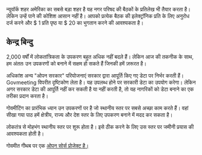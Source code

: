 
<p> न्यूयॉर्क शहर अमेरिका का सबसे बड़ा शहर है यह नगर परिषद की बैठकों के प्रतिलेख भी तैयार करता है। लेकिन उन्हें पाने की कोशिश आसान नहीं है। आपको प्रत्येक बैठक की इलेक्ट्रॉनिक प्रति के लिए अनुरोध दर्ज करने और $ 1 प्रति पृष्ठ या $ 20 का भुगतान करने की आवश्यकता है। </p>
<h2> केन्द्र बिन्दु </h2>
<p> 2,000 वर्षों में लोकतांत्रिकता के उपकरण बहुत अधिक नहीं बदले हैं। लेकिन आज की तकनीक के साथ, हम अंततः उन उपकरणों को बनाने में सक्षम हो सकते हैं जिनकी हमें ज़रूरत है। </p>

<p> अधिकांश अन्य "ओपन सरकार" परियोजनाएं सरकार द्वारा आपूर्ति किए गए डेटा पर निर्भर करती हैं। Govmeeting विपरीत दृष्टिकोण लेता है। यह उपलब्ध होने पर सरकारी डेटा का उपयोग करेगा। लेकिन अगर सरकार डेटा की आपूर्ति नहीं कर सकती है या नहीं करती है, तो यह नागरिकों को डेटा बनाने का एक तरीका प्रदान करता है। </p>

<p> गोवमीटिंग का प्रारंभिक ध्यान उन उपकरणों पर है जो स्थानीय स्तर पर सबसे अच्छा काम करते हैं। वहां सीखा गया पाठ हमें क्षेत्रीय, राज्य और देश स्तर के लिए उपकरण बनाने में मदद कर सकता है। </p>

<p> लोकतंत्र से मोहभंग स्थानीय स्तर पर शुरू होता है। इसे ठीक करने के लिए उस स्तर पर जमीनी प्रयास की आवश्यकता होती है। </p>

<p> गोवमीत गीथब पर एक <a href="https://github.com/govmeeting/govmeeting">ओपन सोर्स प्रोजेक्ट है।</a> </p>
